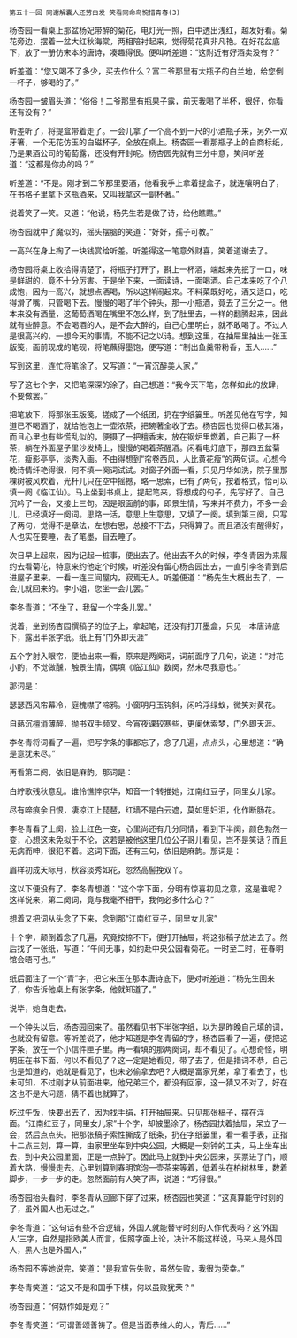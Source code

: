     第五十一回 同谢解囊人还劳白发 笑看同命鸟惋惜青春(3) 

   杨杏园一看桌上那盆杨妃带醉的菊花，电灯光一照，白中透出浅红，越发好看。菊花旁边，摆着一盆大红秋海棠，两相陪衬起来，觉得菊花真非凡艳。在好花盆底下，放了一册仿宋本的唐诗，凑趣得很。便叫听差道：“这附近有好酒卖没有？”

   听差道：“您又喝不了多少，买去作什么？富二爷那里有大瓶子的白兰地，给您倒一杯子，够喝的了。”

   杨杏园一皱眉头道：“俗俗！二爷那里有瓶果子露，前天我喝了半杯，很好，你看还有没有？”

   听差听了，将提盒带着走了。一会儿拿了一个高不到一尺的小酒瓶子来，另外一双牙箸，一个无花仿玉的白磁杯子，全放在桌上。杨杏园一看那瓶子上的白商标纸，乃是果酒公司的葡萄露，还没有开封呢。杨杏园先就有三分中意，笑问听差道：“这都是你办的吗？”

   听差道：“不是。刚才到二爷那里要酒，他看我手上拿着提盒子，就连嚷明白了，在书格子里拿下这瓶酒来，又叫我拿这一副杯著。”

   说着笑了一笑。又道：“他说，杨先生若是做了诗，给他瞧瞧。”

   杨杏园就中了魔似的，摇头摆脑的笑道：“好好，孺子可教。”

   一高兴在身上掏了一块钱赏给听差。听差得这一笔意外财喜，笑着道谢去了。

   杨杏园将桌上收拾得清楚了，将瓶子打开了，斟上一杯酒，端起来先抿了一口，味是鲜甜的，竟不十分厉害。于是坐下来，一面读诗，一面喝酒。自己本来吃了个八成饱，因为一高兴，就想点酒喝，所以这样闹起来。不料菜既好吃，酒又适口，吃得滑了嘴，只管喝下去。慢慢的喝了半个钟头，那一小瓶酒，竟去了三分之一。他本来没有酒量，这葡萄酒喝在嘴里不怎么样，到了肚里去，一样的翻腾起来，因此就有些醉意。不会喝酒的人，是不会大醉的，自己心里明白，就不敢喝了。不过人是很高兴的，一想今天的事情，不能不记之以诗。想到这里，在抽屉里抽出一张玉版笺，面前现成的笔砚，将笔蘸得墨饱，便写道：“制出鱼羹带粉香，玉人……”

   写到这里，连忙将笔涂了。又写道：“一宵沉醉美人家，”

   写了这七个字，又把笔深深的涂了。自己想道：“我今天下笔，怎样如此的放肆，不要做罢。”

   把笔放下，将那张玉版笺，搓成了一个纸团，扔在字纸篓里。听差见他在写字，知道已不喝酒了，就给他泡上一壶浓茶，把碗著全收了去。杨杏园也觉得口极其渴，而且心里也有些慌乱似的，便摄了一把檀香末，放在钢炉里燃着，自己斟了一杯茶，躺在外面屋子里沙发椅上，慢慢的喝着茶醒酒。闲看电灯底下，那四五盆菊花，瘦影亭亭，淡秀入画。不由得想到“帘卷西风，人比黄花瘦”的两句词。心想今晚诗情纤艳得很，何不填一阕词试试。对窗子外面一看，只见月华如洗，院子里那棵树被风吹着，光杆儿只在空中摇撼，略一思索，已有了两句，按着格式，恰可以填一阕《临江仙》。马上坐到书桌上，提起笔来，将想成的句子，先写好了。自己沉吟了一会，又接上三句。因是眼面前的事，即景生情，写来并不费力，不多一会儿，已经填好一阕词。思路一活，意思上生意思，又填了一阕。填到第三阕，只写了两句，觉得不是章法，左想右思，总接不下去，只得算了。而且酒没有醒得好，人也实在要睡，丢了笔墨，自去睡了。

   次日早上起来，因为记起一桩事，便出去了。他出去不久的时候，李冬青因为来履约去看菊花，特意来约他定个时候，听差没有留心杨杏园出去，一直引李冬青到后进屋子里来。一看一连三间屋内，寂焉无人。听差便道：“杨先生大概出去了，一会儿就回来的。李小姐，您坐一会儿罢。”

   李冬青道：“不坐了，我留一个字条儿罢。”

   说着，坐到杨杏园撰稿子的位子上，拿起笔，还没有打开墨盒，只见一本唐诗底下，露出半张字纸。纸上有“门外即天涯”

   五个字射入眼帘，便抽出来一看，原来是两阕词，词前面序了几句，说道：“对花小酌，不觉做醺，触景生情，偶填《临江仙》数阕，然未尽我意也。”

   那词是：

   瑟瑟西风帘幕冷，庭槐噤了啼鸦。小窗明月玉钩斜，闲吟浮绿蚁，微笑对黄花。

   自爇沉檀消薄醉，抛书双手频叉。今宵夜课较寒些，更阑休索梦，门外即天涯。

   李冬青将词看了一遍，把写字条的事都忘了，念了几遍，点点头，心里想道：“确是意犹未尽。”

   再看第二阕，依旧是麻韵。那词是：

   白紵歌残秋意乱。谁怜憔悴京华，知音一个转推她，江南红豆子，同里女儿家。

   尽有啼痕余旧恨，凄凉江上琵琶，红墙不是白云遮，莫如思妇泪，化作断肠花。

   李冬青看了上阕，脸上红色一变，心里尚还有几分同情，看到下半阕，颜色勃然一变，心想这未免拟于不伦，这若是被他这里几位公子哥儿看见，岂不是笑话？而且无病而呻，很犯不着。这词下面，还有三句，依旧是麻韵。那词是：

   眉样初成天际月，秋容淡秀如花，忽然高髻挽双丫。

   这以下便没有了。李冬青想道：“这个字下面，分明有惊喜初见之意，这是谁呢？这样说来，第二阕词，竟与我毫不相干，我何必多什么心？”

   想着又把词从头念了下来，念到那“江南红豆子，同里女儿家”

   十个字，颠倒着念了几遍，究竟按捺不下，便打开抽屉，将这张稿子放进去了。然后找了一张纸，写道：“午间无事，如约赴中央公园看菊花。一时至二时，在春明馆会晤可也。”

   纸后面注了一个“青”字，把它来压在那本唐诗底下，便对听差道：“杨先生回来了，你告诉他桌上有张字条，他就知道了。”

   说毕，她自走去。

   一个钟头以后，杨杏园回来了。虽然看见书下半张字纸，以为是昨晚自己填的词，也就没有留意。等听差说了，他才知道是李冬青留的字，杨杏园看了一遍，便把这字条，放在一个小信件匣子里。再一看填的那两阕词，却不看见了。心想奇怪，明明压在书下面，何以不看见了？这一定是她看见，带了去了，但是措词不恭，自己也是知道的，她就是看见了，也未必偷拿去吧？大概是富家兄弟，拿了看去了，也未可知，不过刚才从前面进来，他兄弟三个，都没有回家，这一猜又不对了，好在这也不是大问题，猜不着也就算了。

   吃过午饭，快要出去了，因为找手绢，打开抽屉来。只见那张稿子，摆在浮面。“江南红豆子，同里女儿家”十个字，却被墨涂了。杨杏园扶着抽屉，呆立了一会，然后点点头。把那张稿子索性撕成了纸条，扔在字纸篓里，看一看手表，正指十二点三刻，算一算，由家里坐车到中央公园，大概是一刻钟的工夫，马上坐车出去，到中央公园里面，正是一点钟了。因此马上就到中央公园来，买票进了门，顺着大路，慢慢走去。心里划算到春明馆泡一壶茶来等着，低着头在柏树林里，数着脚步，一步一步的走。忽然面前有人笑了声，说道：“巧得很。”

   杨杏园抬头看时，李冬青从回廊下穿了过来，杨杏园也笑道：“这真算能守时刻的了，虽外国人也无过之。”

   李冬青道：“这句话有些不合逻辑，外国人就能替守时刻的人作代表吗？这‘外国人’三字，自然是指欧美人而言，但照字面上论，决计不能这样说，马来人是外国人，黑人也是外国人，”

   杨杏园不等她说完，笑道：“是我宣告失败，虽然失败，我很为荣幸。”

   李冬青笑道：“这又不是和国手下棋，何以虽败犹荣？”

   杨杏园道：“何妨作如是观？”

   李冬青笑道：“可谓善颂善祷了。但是当面恭维人的人，背后……”

